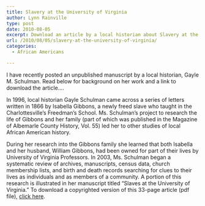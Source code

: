 ```yaml
---
title: Slavery at the University of Virginia
author: Lynn Rainville
type: post
date: 2010-08-05
excerpt: Download an article by a local historian about Slavery at the University of Virginia
url: /2010/08/05/slavery-at-the-university-of-virginia/
categories:
  - African Americans

---
```

I have recently posted an unpublished manuscript by a local historian, Gayle M. Schulman. Read below for background on her work and a link to download the article&#8230;.

In 1996, local historian Gayle Schulman came across a series of letters written in 1866 by Isabella Gibbons, a newly freed slave who taught in the Charlottesville&#8217;s Freedman&#8217;s School. Ms. Schulman&#8217;s project to research the life of Gibbons and her family (part of which was published in the Magazine of Albemarle County History, Vol. 55) led her to other studies of local African American history.

During her research into the Gibbons family she learned that both Isabella and her husband, William Gibbons, had been owned for part of their lives by University of Virginia Professors. In 2003, Ms. Schulman began a systematic review of archives, manuscripts, census data, church membership lists, and birth and death records searching for clues to their lives as individuals and as members of a community. A portion of this research is illustrated in her manuscript titled &#8220;Slaves at the University of Virginia.&#8221; To download a copyrighted version of this 33-page article (pdf file), [click here][1].

 [1]: http://www.locohistory.org/Albemarle/Slavery_at_UVA.shtml
